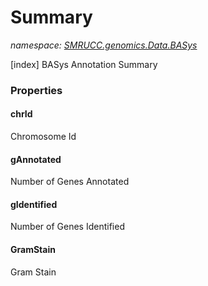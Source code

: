 ﻿# Summary
_namespace: [SMRUCC.genomics.Data.BASys](./index.md)_

[index] BASys Annotation Summary




### Properties

#### chrId
Chromosome Id
#### gAnnotated
Number of Genes Annotated
#### gIdentified
Number of Genes Identified
#### GramStain
Gram Stain
